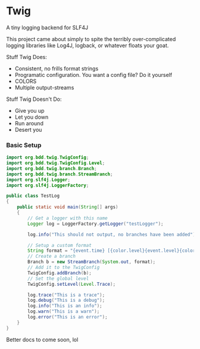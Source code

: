 # Twig
A tiny logging backend for SLF4J

This project came about simply to spite the terribly over-complicated logging libraries like Log4J,
logback, or whatever floats your goat.

Stuff Twig Does:
* Consistent, no frills format strings
* Programatic configuration. You want a config file? Do it yourself
* COLORS
* Multiple output-streams

Stuff Twig Doesn't Do:
* Give you up
* Let you down
* Run around
* Desert you

### Basic Setup
```java
import org.bdd.twig.TwigConfig;
import org.bdd.twig.TwigConfig.Level;
import org.bdd.twig.branch.Branch;
import org.bdd.twig.branch.StreamBranch;
import org.slf4j.Logger;
import org.slf4j.LoggerFactory;

public class TestLog
{
    public static void main(String[] args)
    {
        // Get a logger with this name
        Logger log = LoggerFactory.getLogger("testLogger");

        log.info("This should not output, no branches have been added");

        // Setup a custom format
        String format = "{event.time} [{color.level}{event.level}{color.end}] {event.message}\n";
        // Create a branch
        Branch b = new StreamBranch(System.out, format);
        // Add it to the TwigConfig
        TwigConfig.addBranch(b);
        // Set the global level
        TwigConfig.setLevel(Level.Trace);

        log.trace("This is a trace");
        log.debug("This is a debug");
        log.info("This is an info");
        log.warn("This is a warn");
        log.error("This is an error");
    }
}
```

Better docs to come soon, lol
